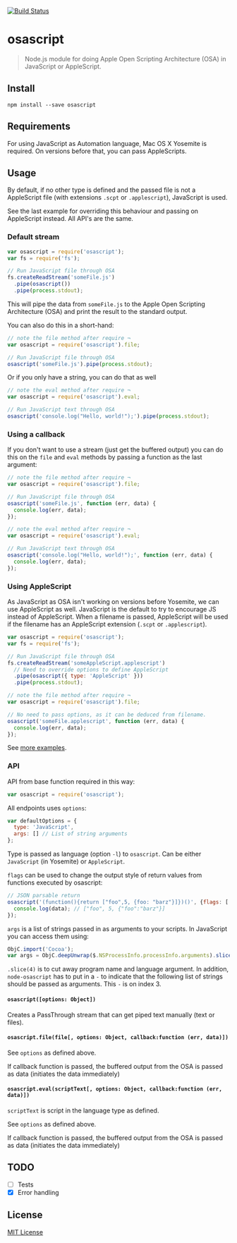 [![Build Status](https://travis-ci.org/mikaelbr/node-osascript.svg?branch=master)](https://travis-ci.org/mikaelbr/node-osascript)

osascript
===

> Node.js module for doing Apple Open Scripting Architecture (OSA) in JavaScript or AppleScript.

## Install
```
npm install --save osascript
```

## Requirements

For using JavaScript as Automation language, Mac OS X Yosemite is required.
On versions before that, you can pass AppleScripts.

## Usage

By default, if no other type is defined and the passed file is not a AppleScript
file (with extensions `.scpt` or `.applescript`), JavaScript is used.

See the last example for overriding this behaviour and passing on AppleScript
instead. All API's are the same.

### Default stream

```javascript
var osascript = require('osascript');
var fs = require('fs');

// Run JavaScript file through OSA
fs.createReadStream('someFile.js')
  .pipe(osascript())
  .pipe(process.stdout);
```

This will pipe the data from `someFile.js` to the Apple Open Scripting Architecture (OSA)
and print the result to the standard output.

You can also do this in a short-hand:

```javascript
// note the file method after require ¬
var osascript = require('osascript').file;

// Run JavaScript file through OSA
osascript('someFile.js').pipe(process.stdout);
```

Or if you only have a string, you can do that as well
```javascript
// note the eval method after require ¬
var osascript = require('osascript').eval;

// Run JavaScript text through OSA
osascript('console.log("Hello, world!");').pipe(process.stdout);
```

### Using a callback

If you don't want to use a stream (just get the buffered output)
you can do this on the `file` and `eval` methods by passing a
function as the last argument:

```javascript
// note the file method after require ¬
var osascript = require('osascript').file;

// Run JavaScript file through OSA
osascript('someFile.js', function (err, data) {
  console.log(err, data);
});
```

```javascript
// note the eval method after require ¬
var osascript = require('osascript').eval;

// Run JavaScript text through OSA
osascript('console.log("Hello, world!");', function (err, data) {
  console.log(err, data);
});
```

### Using AppleScript

As JavaScript as OSA isn't working on versions before Yosemite,
we can use AppleScript as well. JavaScript is the default
to try to encourage JS instead of AppleScript. When
a filename is passed, AppleScript will be used if the filename
has an AppleScript extension (`.scpt` or `.applescript`).


```javascript
var osascript = require('osascript');
var fs = require('fs');

// Run JavaScript file through OSA
fs.createReadStream('someAppleScript.applescript')
  // Need to override options to define AppleScript
  .pipe(osascript({ type: 'AppleScript' }))
  .pipe(process.stdout);
```

```javascript
// note the file method after require ¬
var osascript = require('osascript').file;

// No need to pass options, as it can be deduced from filename.
osascript('someFile.applescript', function (err, data) {
  console.log(err, data);
});
```

See [more examples](./examples).

### API

API from base function required in this way:

```javascript
var osascript = require('osascript');
```

All endpoints uses `options`:

```javascript
var defaultOptions = {
  type: 'JavaScript',
  args: [] // List of string arguments
};
```

Type is passed as language (option `-l`) to `osascript`.
Can be either `JavaScript` (in Yosemite) or `AppleScript`.

`flags` can be used to change the output style of return values from functions executed by osascript:

```js
// JSON parsable return
osascript('(function(){return ["foo",5, {foo: "barz"}]})()', {flags: ['-s', 's']}, function (data) {
  console.log(data); // ["foo", 5, {"foo":"barz"}]
});
```

`args` is a list of strings passed in as arguments to your scripts. In JavaScript
you can access them using:

```js
ObjC.import('Cocoa');
var args = ObjC.deepUnwrap($.NSProcessInfo.processInfo.arguments).slice(4);
```

`.slice(4)` is to cut away program name and language argument. In addition,
`node-osascript` has to put in a `-` to indicate that the following list of
strings should be passed as arguments.  This `-` is on index 3.

#### `osascript([options: Object])`

Creates a PassThrough stream that can get piped text manually
(text or files).

#### `osascript.file(file[, options: Object, callback:function (err, data)])`
See `options` as defined above.

If callback function is passed, the buffered output from
the OSA is passed as data (initiates the data immediately)

#### `osascript.eval(scriptText[, options: Object, callback:function (err, data)])`
`scriptText` is script in the language type as defined.

See `options` as defined above.

If callback function is passed, the buffered output from
the OSA is passed as data (initiates the data immediately)

## TODO

* [ ] Tests
* [x] Error handling

## License

[MIT License](LICENSE)
